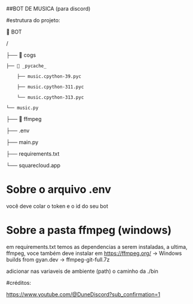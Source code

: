##BOT DE MUSICA (para discord)

#estrutura do projeto:

📁 BOT

/

├── 📁 cogs

    ├── 📁 _pycache_

        ├── music.cpython-39.pyc

        ├── music.cpython-311.pyc

        └── music.cpython-313.pyc

    └── music.py

├── 📁 ffmpeg

├── .env

├── main.py

├── requirements.txt

└── squarecloud.app

# Sobre o arquivo .env

você deve colar o token e o id do seu bot

# Sobre a pasta ffmpeg (windows)

em requirements.txt temos as dependencias a serem instaladas, a ultima, ffmpeg, voce também deve instalar em https://ffmpeg.org/  -> Windows builds from gyan.dev  ->  ffmpeg-git-full.7z

adicionar nas variaveis de ambiente (path) o caminho da ./bin

#créditos:

https://www.youtube.com/@DuneDiscord?sub_confirmation=1